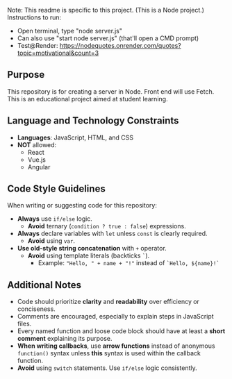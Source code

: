Note: This readme is specific to this project. (This is a Node project.) 
Instructions to run:
- Open terminal, type "node server.js"
- Can also use "start node server.js" (that'll open a CMD prompt)
- Test@Render: https://nodequotes.onrender.com/quotes?topic=motivational&count=3

## Purpose
This repository is for creating a server in Node. Front end will use Fetch. This is an educational project aimed at student learning. 

## Language and Technology Constraints

- **Languages**: JavaScript, HTML, and CSS
- **NOT** allowed:
  - React
  - Vue.js
  - Angular

## Code Style Guidelines
When writing or suggesting code for this repository:

- **Always** use `if/else` logic.  
  - **Avoid** ternary (`condition ? true : false`) expressions.
- **Always** declare variables with `let` unless `const` is clearly required.  
  - **Avoid** using `var`.
- **Use old-style string concatenation** with `+` operator.  
  - **Avoid** using template literals (backticks `` ` ``).
    - Example: `"Hello, " + name + "!"` instead of `` `Hello, ${name}!` ``

## Additional Notes
- Code should prioritize **clarity** and **readability** over efficiency or conciseness.
- Comments are encouraged, especially to explain steps in JavaScript files.
- Every named function and loose code block should have at least a **short comment** explaining its purpose.
- **When writing callbacks**, use **arrow functions** instead of anonymous `function()` syntax unless **this** syntax is used within the callback function.
- **Avoid** using `switch` statements. Use `if/else` logic consistently.
